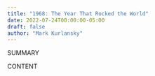 ```yaml
---
title: "1968: The Year That Rocked the World"
date: 2022-07-24T00:00:00-05:00
draft: false
author: "Mark Kurlansky"
---
```


SUMMARY

<!--more-->

CONTENT